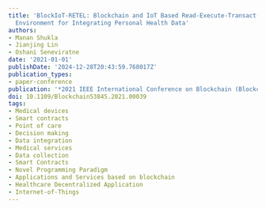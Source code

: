 ```yaml
---
title: 'BlockIoT-RETEL: Blockchain and IoT Based Read-Execute-Transact-Erase-Loop
  Environment for Integrating Personal Health Data'
authors:
- Manan Shukla
- Jianjing Lin
- Oshani Seneviratne
date: '2021-01-01'
publishDate: '2024-12-28T20:43:59.768017Z'
publication_types:
- paper-conference
publication: '*2021 IEEE International Conference on Blockchain (Blockchain)*'
doi: 10.1109/Blockchain53845.2021.00039
tags:
- Medical devices
- Smart contracts
- Point of care
- Decision making
- Data integration
- Medical services
- Data collection
- Smart Contracts
- Novel Programming Paradigm
- Applications and Services based on blockchain
- Healthcare Decentralized Application
- Internet-of-Things
---
```

